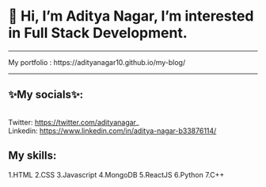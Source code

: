 <h1>👋 Hi, I’m <strong>Aditya Nagar</strong>, I’m interested in Full Stack Development. </h1>
<hr>
My portfolio : https://adityanagar10.github.io/my-blog/ <br>
<hr>

<strong><h2>✨My socials✨: </h2></strong><br>
Twitter: https://twitter.com/adityanagar_ <br>
Linkedin: https://www.linkedin.com/in/aditya-nagar-b33876114/ <br>

<h2>My skills:</h2>
1.HTML
2.CSS 
3.Javascript
4.MongoDB
5.ReactJS
6.Python
7.C++
